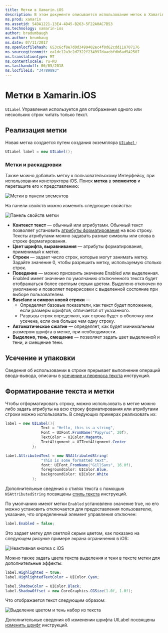 ```yaml
---
title: Метки в Xamarin.iOS
description: В этом документе описывается использование меток в Xamarin.iOS. Он описывается создание меток программно и с iOS конструктора.
ms.prod: xamarin
ms.assetid: 54DA1221-13E4-4D45-B263-5F22A0AC7B53
ms.technology: xamarin-ios
author: bradumbaugh
ms.author: brumbaug
ms.date: 07/11/2017
ms.openlocfilehash: 653c6cf8e7d0d3499402ec4f0d62cdd118707176
ms.sourcegitcommit: ea1dc12a3c2d7322f234997daacbfdb6ad542507
ms.translationtype: MT
ms.contentlocale: ru-RU
ms.lasthandoff: 06/05/2018
ms.locfileid: "34789893"
---
```

# <a name="labels-in-xamarinios"></a>Метки в Xamarin.iOS

`UILabel` Управления используется для отображения одного или нескольких строк читать только текст. 

## <a name="implementing-a-label"></a>Реализация метки

Новая метка создается путем создания экземпляра [ `UILabel` ](https://developer.xamarin.com/api/type/UIKit.UILabel/):

```csharp
UILabel label = new UILabel();
```

### <a name="labels-and-storyboards"></a>Метки и раскадровки

Также можно добавить метку к пользовательскому Интерфейсу, при использовании конструктора iOS. Поиск **метка** в **элементов** и перетащите его к представлению:

![Метки в панели элементов](labels-images/image3.png)

На панели свойств можно изменить следующие свойства:

![Панель свойств метки](labels-images/image2.png)

- **Контекст текст** — обычный или атрибутами. Обычный текст позволяет установить [атрибуты форматирования](#Formatting_Text_and_Label) на всю строку. Тексты атрибутами можно задавать разные символы или слова в строке форматирования.
- **Цвет шрифта, выравнивания** — атрибуты форматирования, применимый к метке.
- **Строки** — задает число строк, которые могут занимать метку. Задайте значение 0, чтобы разрешить метку, используемую столько строк.
- **Поведение** — можно присвоить значение Enabled или выделенная. Enabled имеет значение по умолчанию отключенного текста будет отображаться более светлым серым цветом. Выделено отключен по умолчанию и позволяет перерисовки с выделенной состояние при выборе пользователем.
- **Baselane и символ новой строки** — 
    - Определяет базовые показатели, как текст будет положение, если размеры шрифтов, отличается от указанного.
    - Разрывы строк определяют, как строка будет в оболочку или усечена, если она больше чем одну строку.
- **Автоматическое сжатие** — определяет, как будет минимальным размером шрифта в метке, при необходимости.
- **Выделено, тень, смещение** — позволяет задать цвет выделенной и тени, и смещение тени.

## <a name="truncating-and-wrapping"></a>Усечение и упаковки

Сведения об использовании в строке прерывает выполнение операций ввода-вывода, описаны в [усечение и переноса текста](https://developer.xamarin.com/recipes/ios/standard_controls/labels/uilabel-truncate-wrap-text/) инструкций.

<a name="Formatting_Text_and_Label"/>

## <a name="formatting-text-and-label"></a>Форматирование текста и метки

Чтобы отформатировать строку, можно использовать в метке можно либо задать атрибуты на всю строку форматирования или атрибутами строки можно использовать. В следующих примерах реализовать их:

```csharp
label = new UILabel(){
                Text = "Hello, this is a string",
                Font = UIFont.FromName("Papyrus", 20f),
                TextColor = UIColor.Magenta,
                TextAlignment = UITextAlignment.Center
            };
```

```csharp
label.AttributedText = new NSAttributedString(
                "This is some formatted text",
                font: UIFont.FromName("GillSans", 16.0f),
                foregroundColor: UIColor.Blue,
                backgroundColor: UIColor.White
            );
```

Дополнительные сведения о стилях текста с помощью `NSAttributedString` посвящены [стиль текста](https://developer.xamarin.com/recipes/ios/standard_controls/text_field/style_text/) инструкций.

По умолчанию имеют метки `Enabled` установлено значение true, но его можно установить отключается для предоставления пользователю, указание, что определенный элемент управления отключен:

```csharp
label.Enabled = false;
```

Это задает метку для светлой серым цветом, как показано на следующем рисунке примере экрана ограничения в iOS:

![Неактивная кнопка с iOS](labels-images/image1.png)

Можно также задать цвета текста выделения и тени в тексте метки для дополнительные эффекты:

```csharp
label.Highlighted = true;
label.HighlightedTextColor = UIColor.Cyan;

label.ShadowColor = UIColor.Black;
label.ShadowOffset = new CoreGraphics.CGSize(1.0f, 1.0f);
```

Что отображается текст следующим образом:

![Выделение цветом и тень набор из текста](labels-images/image4.png)

Дополнительные сведения об изменении шрифта UILabel посвящены [изменить шрифт](https://developer.xamarin.com/recipes/ios/standard_controls/labels/change_the_font/) инструкций.





